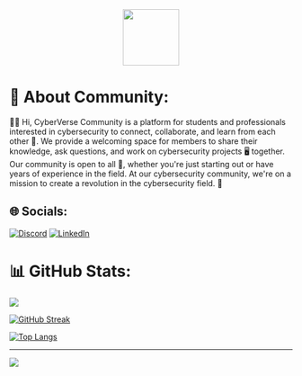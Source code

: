 <div id="header" align="center">
  <img src="https://i.imgur.com/xTI7U2T.png" width="100"/>
</div>

# 💫 About Community:
👨‍💻 Hi, CyberVerse Community is a platform for students and professionals interested in cybersecurity to connect, collaborate, and learn from each other 🤗. We provide a welcoming space for members to share their knowledge, ask questions, and work on cybersecurity projects 🖥️ together. Our community is open to all 🚪, whether you're just starting out or have years of experience in the field. At our cybersecurity community, we're on a mission to create a revolution in the cybersecurity field. 🤖


## 🌐 Socials:
[![Discord](https://img.shields.io/badge/Discord-%237289DA.svg?logo=discord&logoColor=white)](https://discord.com/invite/VKJSmqDN5P) [![LinkedIn](https://img.shields.io/badge/LinkedIn-%230077B5.svg?logo=linkedin&logoColor=white)](https://in.linkedin.com/company/cyberversecommunity)


# 📊 GitHub Stats:
![](https://github-readme-stats.vercel.app/api?username=CyberVerseCommunity&theme=vision-friendly-dark&hide_border=true&include_all_commits=true&count_private=true)<br/>


[![GitHub Streak](http://github-readme-streak-stats.herokuapp.com?user=CyberVerseCommunity&theme=dark&background=000000)](https://git.io/streak-stats)
<br/>

[![Top Langs](https://github-readme-stats.vercel.app/api/top-langs/?username=CyberVerseCommunity&layout=compact&theme=vision-friendly-dark)](https://github.com/anuraghazra/github-readme-stats)



---
[![](https://visitcount.itsvg.in/api?id=CyberVerseCommunity&icon=2&color=0)](https://visitcount.itsvg.in)

<!-- Proudly created with GPRM ( https://gprm.itsvg.in ) -->
